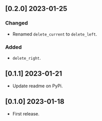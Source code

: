 ## [0.2.0] 2023-01-25

### Changed

- Renamed `delete_current` to `delete_left`.

### Added

- `delete_right`.

## [0.1.1] 2023-01-21

- Update readme on PyPi.

## [0.1.0] 2023-01-18

- First release.